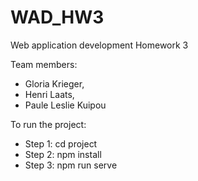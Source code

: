 # WAD_HW3
Web application development Homework 3

Team members:
* Gloria Krieger,
* Henri Laats,
* Paule Leslie Kuipou

To run the project:
* Step 1: cd project
* Step 2: npm install
* Step 3: npm run serve
